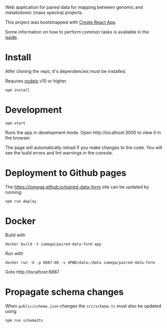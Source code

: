 Web application for paired data for mapping between genomic and metabolomic (mass spectra) projects.

This project was bootstrapped with [Create React App](https://github.com/facebookincubator/create-react-app).

Some information on how to perform common tasks is available in the [guide](https://github.com/facebookincubator/create-react-app/blob/master/packages/react-scripts/template/README.md).

# Install

Atfer cloning the repo, it's dependencies must be installed.

Requires [nodejs](https://nodejs.org) v10 or higher.

```
npm install
```

# Development

```
npm start
```

Runs the app in development mode. Open http://localhost:3000 to view it in the browser.

The page will automatically reload if you make changes to the code. You will see the build errors and lint warnings in the console.

# Deployment to Github pages

The https://iomega.github.io/paired-data-form site can be updated by running:

```
npm run deploy
```

# Docker

Build with
```
docker build -t iomega/paired-data-form app
```

Run with
```
docker run -d -p 8887:80 -v $PWD/data:/data iomega/paired-data-form
```

Goto http://localhost:8887

# Propagate schema changes

When `public/schema.json` changes the `src/schema.ts` must also be updated using

```bash
npm run schema2ts
```
